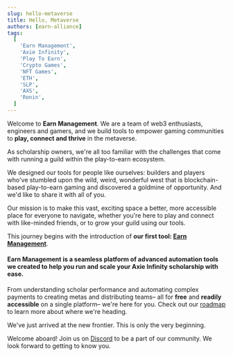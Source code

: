 ```yaml
---
slug: hello-metaverse
title: Hello, Metaverse
authors: [earn-alliance]
tags:
  [
    'Earn Management',
    'Axie Infinity',
    'Play To Earn',
    'Crypto Games',
    'NFT Games',
    'ETH',
    'SLP',
    'AXS',
    'Ronin',
  ]
---
```


Welcome to **Earn Management**. We are a team of web3 enthusiasts, engineers and gamers, and we build tools to empower gaming communities to **play, connect and thrive** in the metaverse.

As scholarship owners, we're all too familiar with the challenges that come with running a guild within the play-to-earn ecosystem.

We designed our tools for people like ourselves: builders and players who've stumbled upon the wild, weird, wonderful west that is blockchain-based play-to-earn gaming and discovered a goldmine of opportunity. And we'd like to share it with all of you.

Our mission is to make this vast, exciting space a better, more accessible place for everyone to navigate, whether you're here to play and connect with like-minded friends, or to grow your guild using our tools.

This journey begins with the introduction of **our first tool: [Earn Management](https://app.earnalliance.com)**.

#### Earn Management is a seamless platform of advanced automation tools we created to help you **run** and **scale** your Axie Infinity scholarship with ease.

From understanding scholar performance and automating complex payments to creating metas and distributing teams– all for **free** and **readily accessible** on a single platform– we're here for you. Check out our [roadmap](https://roadmap.earnalliance.com) to learn more about where we're heading.

We've just arrived at the new frontier. This is only the very beginning.

Welcome aboard! Join us on [Discord](https://discord.com/channels/926167446648397836/949216955708112897 'Discord') to be a part of our community. We look forward to getting to know you.
